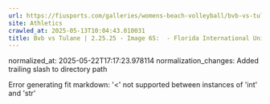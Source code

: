 ```yaml
---
url: https://fiusports.com/galleries/womens-beach-volleyball/bvb-vs-tulane-2-25-25/image-65/355/62618/
site: Athletics
crawled_at: 2025-05-13T10:04:43.010031
title: Bvb vs Tulane | 2.25.25 - Image 65:  - Florida International University
---
```

normalized_at: 2025-05-22T17:17:23.978114
normalization_changes: Added trailing slash to directory path

Error generating fit markdown: '<' not supported between instances of 'int' and 'str'